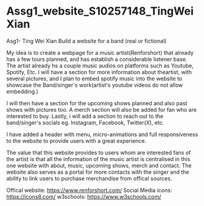 # Assg1_website_S10257148_TingWeiXian
Asg1- Ting Wei Xian
Build a website for a band (real or fictional)

My idea is to create a webpage for a music artist(Renforshort) that already has a few tours planned, and has establish a considerable listener base.
 The artist already hs a couple music audios on platforms such as Youtube, Spotify, Etc. I will have a section for more information about theartist, with several pictures, and I plan to embed spotify music into the website to showcase the Band/singer's work(artist's youtube videos do not allow embedding.)
  
I will then have a section for the upcoming shows planned and also past shows with pictures too.
A merch section will also be added for fan who are interested to buy.
Lastly, i will add a section to reach out to the band/singer's socials eg. Instagram, Facebook, Twitter(X), etc. 

I have added a header with menu, micro-animations and full responsiveness to the website to provide users with a great experience. 

The value that this website provides to users whom are interested fans of the artist is that all the information of the music artist is centralised in this one website with about, music, upcoming shows, merch and contact. The website also serves as a portal for more contacts with the singer and the ability to link users to purchase merchandise from offical sources.

Offical website: https://www.renforshort.com/
Social Media icons: https://icons8.com/
w3schools: https://www.w3schools.com/
